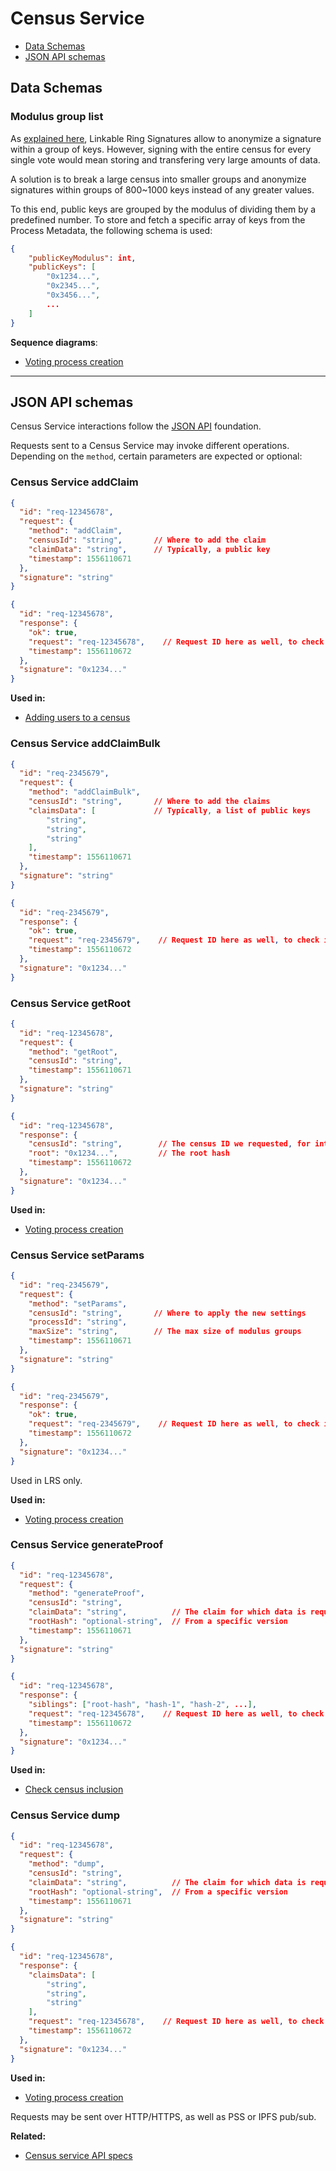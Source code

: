 # Census Service

- [Data Schemas](#data-schemas)
- [JSON API schemas](#json-api-schemas)

## Data Schemas

### Modulus group list

As [explained here](/architecture/protocol/franchise-proof?id=_2-create-census-rings), Linkable Ring Signatures allow to anonymize a signature within a group of keys. However, signing with the entire census for every single vote would mean storing and transfering very large amounts of data. 

A solution is to break a large census into smaller groups and anonymize signatures within groups of 800~1000 keys instead of any greater values. 

To this end, public keys are grouped by the modulus of dividing them by a predefined number. To store and fetch a specific array of keys from the Process Metadata, the following schema is used:

```json
{
    "publicKeyModulus": int,
    "publicKeys": [
        "0x1234...",
        "0x2345...",
        "0x3456...",
        ...
    ]
}
```

**Sequence diagrams**:
- [Voting process creation](/architecture/sequence-diagrams?id=voting-process-creation)

---

## JSON API schemas

Census Service interactions follow the [JSON API](/architecture/protocol/json-api) foundation.

Requests sent to a Census Service may invoke different operations. Depending on the `method`, certain parameters are expected or optional:

### Census Service addClaim

```json
{
  "id": "req-12345678",
  "request": {
    "method": "addClaim",
    "censusId": "string",       // Where to add the claim
    "claimData": "string",      // Typically, a public key
    "timestamp": 1556110671
  },
  "signature": "string"
}
```

```json
{
  "id": "req-12345678",
  "response": {
    "ok": true,
    "request": "req-12345678",    // Request ID here as well, to check its integrity as well
    "timestamp": 1556110672
  },
  "signature": "0x1234..."
}
```

**Used in:**

- [Adding users to a census](/architecture/sequence-diagrams?id=adding-users-to-a-census)

### Census Service addClaimBulk

```json
{
  "id": "req-2345679",
  "request": {
    "method": "addClaimBulk",
    "censusId": "string",       // Where to add the claims
    "claimsData": [             // Typically, a list of public keys
        "string",
        "string",
        "string"
    ],
    "timestamp": 1556110671
  },
  "signature": "string"
}
```
```json
{
  "id": "req-2345679",
  "response": {
    "ok": true,
    "request": "req-2345679",    // Request ID here as well, to check its integrity
    "timestamp": 1556110672
  },
  "signature": "0x1234..."
}
```

### Census Service getRoot

```json
{
  "id": "req-12345678",
  "request": {
    "method": "getRoot",
    "censusId": "string",
    "timestamp": 1556110671
  },
  "signature": "string"
}
```

```json
{
  "id": "req-12345678",
  "response": {
    "censusId": "string",        // The census ID we requested, for integrity checking
    "root": "0x1234...",         // The root hash
    "timestamp": 1556110672
  },
  "signature": "0x1234..."
}
```

**Used in:**

- [Voting process creation](/architecture/sequence-diagrams?id=voting-process-creation)

### Census Service setParams

```json
{
  "id": "req-2345679",
  "request": {
    "method": "setParams",
    "censusId": "string",       // Where to apply the new settings
    "processId": "string",
    "maxSize": "string",        // The max size of modulus groups
    "timestamp": 1556110671
  },
  "signature": "string"
}
```

```json
{
  "id": "req-2345679",
  "response": {
    "ok": true,
    "request": "req-2345679",    // Request ID here as well, to check its integrity as well
    "timestamp": 1556110672
  },
  "signature": "0x1234..."
}
```

Used in LRS only.

**Used in:**

- [Voting process creation](/architecture/sequence-diagrams?id=voting-process-creation)

### Census Service generateProof

```json
{
  "id": "req-12345678",
  "request": {
    "method": "generateProof",
    "censusId": "string",
    "claimData": "string",          // The claim for which data is requested
    "rootHash": "optional-string",  // From a specific version
    "timestamp": 1556110671
  },
  "signature": "string"
}
```

```json
{
  "id": "req-12345678",
  "response": {
    "siblings": ["root-hash", "hash-1", "hash-2", ...],
    "request": "req-12345678",    // Request ID here as well, to check its integrity as well
    "timestamp": 1556110672
  },
  "signature": "0x1234..."
}
```

**Used in:**

- [Check census inclusion](/architecture/sequence-diagrams?id=check-census-inclusion)
<!-- - [Casting a vote with ZK Snarks](/architecture/sequence-diagrams?id=casting-a-vote-with-zk-snarks) -->

<!-- ### Census Service getChunk

```json
{
    "method": "getChunk",
    "censusId": "string",
    "rootHash": "optional-string",  // from a specific version
    "publicKeyModulus": 4321
}
```
```json
{
    "error": false,
    "response": "string"
}
```

**Used in:**

- [Casting a vote with Linkable Ring Signatures](/architecture/sequence-diagrams?id=casting-a-vote-with-linkable-ring-signatures)
-->

<!-- ### Census Service checkProof

```json
{
    "method": "checkProof",
    "censusId": "string",
    "claimData": "string",
    "rootHash": "optional-string",  // from a specific version
    "proofData": "string"
}
```
```json
{
    "error": false,
    "response": "string"
}
```
-->

<!-- ### Census Service getIdx

```json
{
    "method": "getIdx",
    "censusId": "string",
    "claimData": "string",
    "rootHash": "optional-string"
}
```
```json
{
    "error": false,
    "response": "string"
}
```
-->

### Census Service dump

```json
{
  "id": "req-12345678",
  "request": {
    "method": "dump",
    "censusId": "string",
    "claimData": "string",          // The claim for which data is requested
    "rootHash": "optional-string",  // From a specific version
    "timestamp": 1556110671
  },
  "signature": "string"
}
```
```json
{
  "id": "req-12345678",
  "response": {
    "claimsData": [
        "string",
        "string",
        "string"
    ],
    "request": "req-12345678",    // Request ID here as well, to check its integrity as well
    "timestamp": 1556110672
  },
  "signature": "0x1234..."
}
```

**Used in:**

- [Voting process creation](/architecture/sequence-diagrams?id=voting-process-creation)

Requests may be sent over HTTP/HTTPS, as well as PSS or IPFS pub/sub.

**Related:**

- [Census service API specs](https://github.com/vocdoni/go-dvote/tree/master/cmd/censushttp#api)

